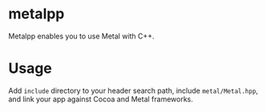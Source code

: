 # metalpp

Metalpp enables you to use Metal with C++.

# Usage

Add `include` directory to your header search path, include `metal/Metal.hpp`, and link your app against Cocoa and Metal frameworks.